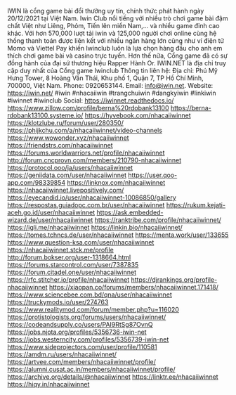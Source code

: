 IWIN là cổng game bài đổi thưởng uy tín, chính thức phát hành ngày 20/12/2021 tại Việt Nam. Iwin Club nổi tiếng với nhiều trò chơi game bài đậm chất Việt như Liêng, Phỏm, Tiến lên miền Nam,… và nhiều game đỉnh cao khác.
Với hơn 570,000 lượt tải iwin và 125,000 người chơi online cùng hệ thống thanh toán được liên kết với nhiều ngân hàng lớn cũng như ví điện tử Momo và Viettel Pay khiến Iwinclub luôn là lựa chọn hàng đầu cho anh em thích chơi game bài và casino trực tuyến. Hơn thế nữa, Cổng game đã có sự đồng hành của đại sứ thương hiệu Rapper Hành Or.
IWIN.NET là địa chỉ truy cập duy nhất của Cổng game Iwinclub
Thông tin liên hệ:
Địa chỉ: Phú Mỹ Hưng Tower, 8 Hoàng Văn Thái, Khu phố 1, Quận 7, TP Hồ Chí Minh, 700000, Việt Nam.
Phone: 0920653144.
Email: info@iwin.net.
Website: https://iwin.net/
#iwin #nhacaiiwin #trangchuiwin #dangkyiwin #linkiwin #iwinnet #iwinclub
Social: 
https://iwinnet.readthedocs.io/ 
https://www.zillow.com/profile/berna%20rdobank13100 
https://berna-rdobank13100.systeme.io/ 
https://hyvebook.com/nhacaiiwinnet 
https://klotzlube.ru/forum/user/280350/  
https://phijkchu.com/a/nhacaiiwinnet/video-channels 
https://www.wowonder.xyz/nhacaiiwinnet 
https://friendstrs.com/nhacaiiwinnet 
https://forums.worldwarriors.net/profile/nhacaiiwinnet 
http://forum.cncprovn.com/members/210790-nhacaiiwinnet 
https://protocol.ooo/ja/users/nhacaiiwinnet 
https://geniidata.com/user/nhacaiiwinnet 
https://user.qoo-app.com/98339854 
https://linknox.com/nhacaiiwinnet 
https://nhacaiiwinnet.livepositively.com/ 
https://eyecandid.io/user/nhacaiiwinnet-10086850/gallery 
https://respostas.guiadopc.com.br/user/nhacaiiwinnet 
https://rukum.kejati-aceh.go.id/user/nhacaiiwinnet 
https://ask.embedded-wizard.de/user/nhacaiiwinnet 
https://ranktribe.com/profile/nhacaiiwinnet/ 
https://igli.me/nhacaiiwinnet 
https://linkin.bio/nhacaiiwinnet/ 
https://tomes.tchncs.de/user/nhacaiiwinnet 
https://menta.work/user/133655  
https://www.question-ksa.com/user/nhacaiiwinnet 
https://nhacaiiwinnet.stck.me/profile  
http://forum.bokser.org/user-1318664.html 
https://forums.starcontrol.com/user/7387835 
https://forum.citadel.one/user/nhacaiiwinnet 
https://rfc.stitcher.io/profile/nhacaiiwinnet 
https://djrankings.org/profile-nhacaiiwinnet 
https://xiaopan.co/forums/members/nhacaiiwinnet.171418/ 
https://www.sciencebee.com.bd/qna/user/nhacaiiwinnet 
https://truckymods.io/user/274763 
https://www.realitymod.com/forum/member.php?u=116020 
https://protistologists.org/forums/users/nhacaiiwinnet/ 
https://codeandsupply.co/users/PAI9RtSg87OvnQ 
https://jobs.njota.org/profiles/5356736-iwin-net 
https://jobs.westerncity.com/profiles/5356739-iwin-net 
https://www.sideprojectors.com/user/profile/110581 
https://amdm.ru/users/nhacaiiwinnet/ 
https://artvee.com/members/nhacaiiwinnet/profile/ 
https://alumni.cusat.ac.in/members/nhacaiiwinnet/profile/ 
https://archive.org/details/@nhacaiiwinnet 
https://linktr.ee/nhacaiiwinnet 
https://hiqy.in/nhacaiiwinnet 



